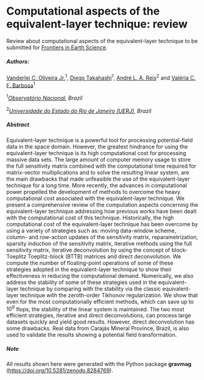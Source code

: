 # Computational aspects of the equivalent-layer technique: review

Review about computational aspects of the equivalent-layer technique to be submitted for [Frontiers in Earth Science](https://www.frontiersin.org/journals/earth-science).

##### Authors:

[Vanderlei C. Oliveira Jr.](https://orcid.org/0000-0002-6338-4086)<sup>1</sup>, [Diego Takahashi](https://orcid.org/0000-0002-5237-6558)<sup>1</sup>, [André L. A. Reis](https://orcid.org/0000-0002-2225-5106)<sup>2</sup> and [Valéria C. F. Barbosa](https://orcid.org/0000-0002-9767-6044)<sup>1</sup>

<sup>1</sup>*[Observatório Nacional](https://www.gov.br/observatorio/pt-br), Brazil*

<sup>2</sup>*[Universidade do Estado do Rio de Janeiro (UERJ)](https://www.fgel.uerj.br/departamentos/depto-de-geologia-aplicada/dgap-quadro-de-pessoal/), Brazil*


##### Abstract

Equivalent-layer technique is a powerful tool for processing potential-field data in the space domain. However, the greatest hindrance for using the equivalent-layer technique is its high computational cost for processing massive data sets. The  large amount of computer memory usage to store the full  sensitivity matrix combined with the computational time required for matrix-vector multiplications and to solve the resulting linear system, are the main  drawbacks that made unfeasible the use of the equivalent-layer technique for a long time. More recently, the advances in computational power propelled the development of methods to overcome the heavy computational cost  associated with the equivalent-layer technique. We present  a comprehensive review of the computation aspects concerning the equivalent-layer technique addressing how previous works have been dealt with the computational cost of this technique. 
Historically, the high computational cost  of the equivalent-layer technique has been overcome by using a variety of strategies such as: moving data-window scheme,   column- and row-action updates of the 
sensitivity matrix, reparametrization, sparsity induction of the sensitivity matrix,  iterative methods using the full sensitivity matrix,  iterative deconvolution  by using the concept of  block-Toeplitz Toeplitz-block (BTTB) matrices and
direct deconvolution.
We compute the number of floating-point operations of some of these strategies adopted in the 
equivalent-layer technique to show their  effectiveness in reducing the computational demand. 
Numerically, we also address the stability of some of these strategies used in the equivalent-layer technique by comparing with the stability via the classic equivalent-layer technique with the zeroth-order Tikhonov regularization.
We show that even for the most computationally efficient methods, which can save up to $10^{9}$ flops, the stability of the linear system is maintained. 
The two most efficient strategies, iterative and direct deconvolutions, can process large datasets quickly and yield good results. 
However, direct deconvolution has some drawbacks. 
Real data from Carajás Mineral Province, Brazil, is also used to validate the results showing a potential field transformation.

##### Note

All results shown here were generated with the Python package **gravmag** (https://doi.org/10.5281/zenodo.8284769).
